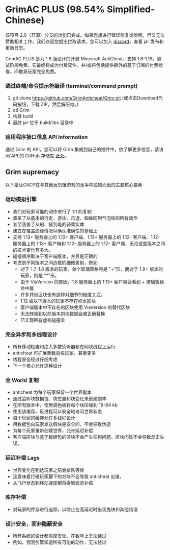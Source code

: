 # GrimAC PLUS (98.54% Simplified-Chinese)

该项目 2.0（开源）分支的功能已完成。如果您想进行错误修复或增强，但又无法赞助相关工作，我们欢迎您提出拉取请求。您可以加入 [discord](https://discord.com/invite/kqQAhTmkUF)，查看 jar 发布和更新日志。

GrimAC PLUS 是为 1.8 版设计的开源 Minecraft AntiCheat，支持 1.8-1.19。测试阶段免费。它最终将成为付费软件，并/或将包括提供额外的基于订阅的付费检查。间歇泉玩家完全免费。

### 通过终端/命令提示符编译 (terminal/command prompt)
1. git clone https://github.com/GrimAnticheat/Grim.git (或点击Download代码按钮，下载 ZIP，然后解压缩。)
2. cd Grim
3. 构建 build
4. 最终 jar 位于 build/libs 目录中

### 应用程序接口信息 API Information
通过 Grim 的 API，您可以将 Grim 集成到自己的插件中。欲了解更多信息，请访问 API 的 GitHub 存储库 [此处](https://github.com/GrimAnticheat/GrimAPI)。

## Grim supremacy

以下是让GACP在与其他反饥饿游戏的竞争中脱颖而出的主要核心要素

### 运动模拟引擎

* 我们对玩家可能的动作进行了 1:1 的复制
* 涵盖了从基本的行走、游泳、击退、蜘蛛网到气泡柱的所有动作
* 甚至涵盖了从船、猪到黾的骑乘实体
* 建立在覆盖边缘情况以确认准确性的基础上
* 支持 1.13+ 服务器上的 1.13+ 客户端、1.13+ 服务器上的 1.12- 客户端、1.12- 服务器上的 1.13+ 客户端和 1.12- 服务器上的 1.12- 客户端，无论这些版本之间的技术变化有多大。
* 碰撞顺序取决于客户端版本，并且是正确的
* 考虑到不同版本之间边框的细微差别，例如
    * 对于 1.7-1.8 版本的玩家，单个玻璃窗格将是 "+"形，而对于 1.9+ 版本的玩家，则是 "*"形。
    * 由于 ViaVersion 的原因，1.8 服务器上的 1.13+ 客户端会看到 + 玻璃窗格命中框
    * 许多其他区块也有这种对细节的极度关注。
    * 1.12 或以下版本的玩家不存在积水区块
    * 客户端版本中不存在的区块使用 ViaVersion 的替代区块
    * 无法转换到以前版本的块数据会被正确替换
    * 已实现所有虚构碰撞盒

### 完全异步和多线程设计

* 所有移动检查和绝大多数侦听器都在网状线程上运行
* anticheat 可扩展至数百名玩家，甚至更多
* 线程安全经过仔细考虑
* 下一个核心允许这种设计

### 全 World 复制

* anticheat 为每个玩家保留一个世界副本
* 通过监听块数据包、块位置和块变化来创建副本
* 在所有版本中，使用调色板将每个块压缩到 16-64 kb
* 使用该缓存，反进程可以安全地访问世界状态
* 每个玩家的缓存允许多线程设计
* 用数据包向玩家发送假块是安全的，不会导致伪造
* 为每个玩家重新创建世界，允许延迟补偿
* 客户端区块与基于数据包的区块不会产生任何问题。区块闪烁不会导致反击失误。

### 延迟补偿 Lags

* 世界变化在到达玩家之前会排队等候
* 这意味着打破玩家脚下的方块不会导致 anticheat 出错。
* 从飞行状态到移动速度都将得到延迟补偿

### 库存补偿

* 对玩家的库存进行追踪，以防止在高延迟时出现鬼块和其他错误

### 设计安全，而非隐蔽安全

* 所有系统的设计都高度安全，在数学上无法绕过
* 例如，预测引擎知道所有可能的动作，无法绕过

